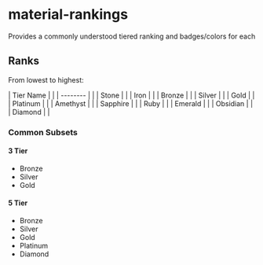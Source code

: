 # material-rankings

Provides a commonly understood tiered ranking and badges/colors for each

## Ranks

From lowest to highest:

| Tier Name |     |
| --------  |     |
| Stone     |     |
| Iron      |     |
| Bronze    |     |
| Silver    |     |
| Gold      |     |
| Platinum  |     |
| Amethyst  |     |
| Sapphire  |     |
| Ruby      |     |
| Emerald   |     |
| Obsidian  |     |
| Diamond   |     |

### Common Subsets

#### 3 Tier

- Bronze
- Silver
- Gold

#### 5 Tier

- Bronze
- Silver
- Gold
- Platinum
- Diamond